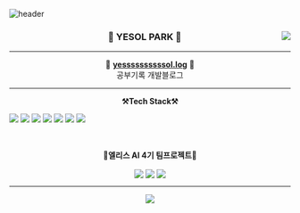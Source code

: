 ![header](https://capsule-render.vercel.app/api?type=Slice&color=ffec27&height=300&section=header&text=Welcome&fontSize=90&fontAlign=70&desc=PARK%20YE%20SOL's%20github&descSize=30&rotate=20&fontAlignY=40&descAlign=70&animation=blink&fontColor=000000)

<div align="center">
  
  <img align="right" src="https://github-readme-stats.vercel.app/api?username=yessssssssssol&show_icons=true&theme=highcontrast&hide="/>
 
  ### 🐣 YESOL PARK 🐥

---

🍏 [**yessssssssssol.log**](https://velog.io/@yessssssssssol) 🍏 <br>공부기록 개발블로그

</div>
 
 ---

<p align='center'>
<Strong>⚒️Tech Stack⚒️</Strong>
</p>

<p align="left" display="inline-block">
  <img src="https://img.shields.io/badge/HTML5-E34F26?style=for-the-badge&logo=html5&logoColor=white"> 
    <img src="https://img.shields.io/badge/CSS-1572B6?style=for-the-badge&logo=CSS3&logoColor=white">
    <img src="https://img.shields.io/badge/JavaScript-F7DF1E?style=for-the-badge&logo=JavaScript&logoColor=white"> 
    <img src="https://img.shields.io/badge/Bootstrap-7952B3?style=for-the-badge&logo=Bootstrap&logoColor=white">
    <img src="https://img.shields.io/badge/Tailwind CSS-06B6D4?style=for-the-badge&logo=Tailwind CSS&logoColor=white">
    <img src="https://img.shields.io/badge/React-61DAFB?style=for-the-badge&logo=React&logoColor=white">
    <img src="https://img.shields.io/badge/Next.js-000000?style=for-the-badge&logo=Next.js&logoColor=white"> 
</p><br>
 
</div>

  <div align='center'>
  <p align='center'><strong>🏁엘리스 AI 4기 팀프로젝트🏁</strong> </p>
  <div align='center' block>
      <a href="https://github.com/yessssssssssol/STUDIOUS_CAMSTUDY"><img align='center' src="https://github-readme-stats.vercel.app/api/pin/?username=yessssssssssol&repo=STUDIOUS_CAMSTUDY&theme=dracula"></a>
    <a href="https://github.com/yessssssssssol/COUNTRY_GOGO"><img align='center' src="https://github-readme-stats.vercel.app/api/pin/?username=yessssssssssol&repo=COUNTRY_GOGO&theme=dracula"></a>
    <a href="https://github.com/yessssssssssol/Dfolio_web"><img align='center' src="https://github-readme-stats.vercel.app/api/pin/?username=yessssssssssol&repo=Dfolio_web&theme=dracula"></a>

 
  </div>

---

<a href="https://github.com/yessssssssssol"><img align="center" src="https://github-readme-stats.vercel.app/api/top-langs/?username=yessssssssssol&theme=dracula&exclude_repo=Computer-Science-Engineering&layout=compact&langs_count=10"/></a>

</div>
